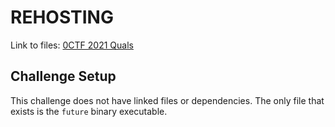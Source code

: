 # REHOSTING

Link to files: [0CTF 2021 Quals](https://github.com/sajjadium/ctf-archives/tree/main/ctfs/0CTF/2021/Quals/rev/future)

## Challenge Setup
This challenge does not have linked files or dependencies. The only file that exists is the `future` binary executable.
